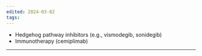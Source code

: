 ```yaml
---
edited: 2024-03-02
tags:
---
```

- Hedgehog pathway inhibitors (e.g., vismodegib, sonidegib) 
- Immunotherapy (cemiplimab)

---
